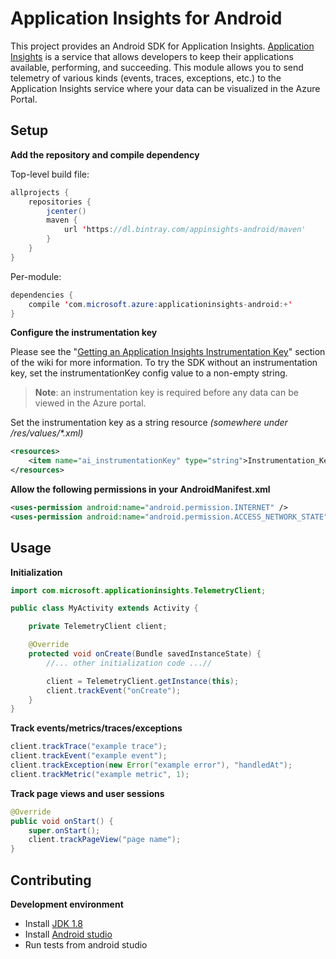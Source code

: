 # Application Insights for Android

This project provides an Android SDK for Application Insights. [Application Insights](http://azure.microsoft.com/en-us/services/application-insights/) is a service that allows developers to keep their applications available, performing, and succeeding. This module allows you to send telemetry of various kinds (events, traces, exceptions, etc.) to the Application Insights service where your data can be visualized in the Azure Portal.




## Setup ##


**Add the repository and compile dependency**

Top-level build file:
```java
allprojects {
    repositories {
        jcenter()
        maven {
            url 'https://dl.bintray.com/appinsights-android/maven'
        }
    }
}
```

Per-module:
```java
dependencies {
    compile 'com.microsoft.azure:applicationinsights-android:+'
}
```

**Configure the instrumentation key**

Please see the "[Getting an Application Insights Instrumentation Key](https://github.com/Microsoft/AppInsights-Home/wiki#getting-an-application-insights-instrumentation-key)" section of the wiki for more information. To try the SDK without an instrumentation key, set the instrumentationKey config value to a non-empty string.
>**Note**: an instrumentation key is required before any data can be viewed in the Azure portal.

Set the instrumentation key as a string resource _(somewhere under /res/values/*.xml)_
```xml
<resources>
    <item name="ai_instrumentationKey" type="string">Instrumentation_Key_Goes_Here</item>
</resources>
```

**Allow the following permissions in your AndroidManifest.xml**

```xml
<uses-permission android:name="android.permission.INTERNET" />
<uses-permission android:name="android.permission.ACCESS_NETWORK_STATE" />
```





## Usage ##


**Initialization**
```java
import com.microsoft.applicationinsights.TelemetryClient;
```
```java
public class MyActivity extends Activity {

    private TelemetryClient client;

    @Override
    protected void onCreate(Bundle savedInstanceState) {
        //... other initialization code ...//

        client = TelemetryClient.getInstance(this);
        client.trackEvent("onCreate");
    }
}
```

**Track events/metrics/traces/exceptions**

```java
client.trackTrace("example trace");
client.trackEvent("example event");
client.trackException(new Error("example error"), "handledAt");
client.trackMetric("example metric", 1);
```

**Track page views and user sessions**
```java
@Override
public void onStart() {
    super.onStart();
    client.trackPageView("page name");
}
```




## Contributing ##


**Development environment**

* Install <a href="http://www.oracle.com/technetwork/java/javase/downloads/jdk8-downloads-2133151.html" target="_blank">JDK 1.8</a>
* Install <a href="http://developer.android.com/sdk/index.html" target="_blank">Android studio</a>
* Run tests from android studio
